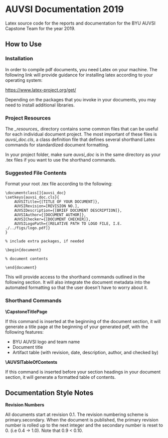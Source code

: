 # AUVSI Documentation 2019

Latex source code for the reports and documentation for the BYU AUVSI Capstone Team for the year 2019.

## How to Use

### Installation

In order to compile pdf documents, you need Latex on your machine. The following link will provide guidance for installing latex according to your operating system:

<https://www.latex-project.org/get/>

Depending on the packages that you invoke in your documents, you may need to install additional libraries.

### Project Resources

The *\_resources\_* directory contains some common files that can be useful for each individual document project. The most important of these files is *auvsi\_doc.cls*, a class definition file that defines several shorthand Latex commands for standardized document formatting.

In your project folder, make sure *auvsi\_doc* is in the same directory as your .tex files if you want to use the shorthand commands.

### Suggested File Contents

Format your root .tex file according to the following:

```
\documentclass[]{auvsi_doc}
\setkeys{auvsi_doc.cls}{
	AUVSITitle={[TITLE OF YOUR DOCUMENT]},
	AUVSIRevision=[REVISION NO.],
	AUVSIDescription={[BRIEF DOCUMENT DESCRIPTION]},
	AUVSIAuthor={[DOCUMENT AUTHOR]},
	AUVSIChecker={[DOCUMENT CHECKER]},
	AUVSILogoPath={[RELATIVE PATH TO LOGO FILE, I.E. ./../figs/logo.pdf]}
}

% include extra packages, if needed

\begin{document}

% document contents

\end{document}
```
This will provide access to the shorthand commands outlined in the following section. It will also integrate the document metadata into the automated formatting so that the user doesn't have to worry about it.

### Shorthand Commands

**\\CapstoneTitlePage**

If this command is inserted at the beginning of the document section, it will generate a title page at the beginning of your generated pdf, with the following features:
- BYU AUVSI logo and team name
- Document title
- Artifact table (with revision, date, description, author, and checked by)

**\\AUVSITableOfContents**

If this command is inserted before your section headings in your document section, it will generate a formatted table of contents.

## Documentation Style Notes
**Revision Numbers**

All documents start at revision 0.1. The revision numbering scheme is primary.secondary. When the document is published, the primary  revision number is rolled up to the next integer and the secondary number is reset to 0. (i.e 0.4 -> 1.0). Note that 0.9 < 0.10.
